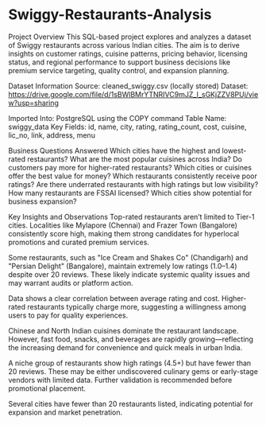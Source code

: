 # Swiggy-Restaurants-Analysis

Project Overview
This SQL-based project explores and analyzes a dataset of Swiggy restaurants across various Indian cities. The aim is to derive insights on customer ratings, cuisine patterns, pricing behavior, licensing status, and regional performance to support business decisions like premium service targeting, quality control, and expansion planning.

Dataset Information
Source: cleaned_swiggy.csv (locally stored)
Dataset: https://drive.google.com/file/d/1sBWlBMrYTNRIVC9mJZ_I_sGKjZZV8PUj/view?usp=sharing

Imported Into: PostgreSQL using the COPY command
Table Name: swiggy_data
Key Fields:
id, name, city, rating, rating_count, cost, cuisine, lic_no, link, address, menu


Business Questions Answered
Which cities have the highest and lowest-rated restaurants?
What are the most popular cuisines across India?
Do customers pay more for higher-rated restaurants?
Which cities or cuisines offer the best value for money?
Which restaurants consistently receive poor ratings?
Are there underrated restaurants with high ratings but low visibility?
How many restaurants are FSSAI licensed?
Which cities show potential for business expansion?


Key Insights and Observations
Top-rated restaurants aren’t limited to Tier-1 cities. Localities like Mylapore (Chennai) and Frazer Town (Bangalore) consistently score high, making them strong candidates for hyperlocal promotions and curated premium services.

Some restaurants, such as "Ice Cream and Shakes Co" (Chandigarh) and "Persian Delight" (Bangalore), maintain extremely low ratings (1.0–1.4) despite over 20 reviews. These likely indicate systemic quality issues and may warrant audits or platform action.

Data shows a clear correlation between average rating and cost. Higher-rated restaurants typically charge more, suggesting a willingness among users to pay for quality experiences.

Chinese and North Indian cuisines dominate the restaurant landscape. However, fast food, snacks, and beverages are rapidly growing—reflecting the increasing demand for convenience and quick meals in urban India.

A niche group of restaurants show high ratings (4.5+) but have fewer than 20 reviews. These may be either undiscovered culinary gems or early-stage vendors with limited data. Further validation is recommended before promotional placement.

Several cities have fewer than 20 restaurants listed, indicating potential for expansion and market penetration.

